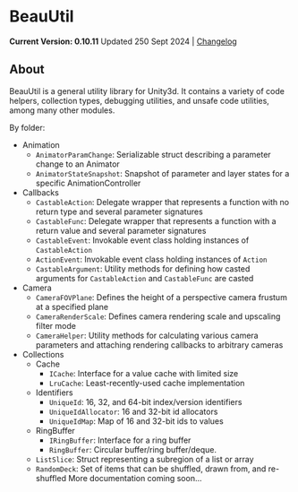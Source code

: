 # BeauUtil

**Current Version: 0.10.11**
Updated 250 Sept 2024 | [Changelog](https://github.com/BeauPrime/BeauUtil/blob/master/CHANGELOG.md)

## About
BeauUtil is a general utility library for Unity3d. It contains a variety of code helpers, collection types, debugging utilities, and unsafe code utilities, among many other modules.

By folder:

* Animation
  * `AnimatorParamChange`: Serializable struct describing a parameter change to an Animator
  * `AnimatorStateSnapshot`: Snapshot of parameter and layer states for a specific AnimationController
* Callbacks
  * `CastableAction`: Delegate wrapper that represents a function with no return type and several parameter signatures
  * `CastableFunc`: Delegate wrapper that represents a function with a return value and several parameter signatures
  * `CastableEvent`: Invokable event class holding instances of `CastableAction`
  * `ActionEvent`: Invokable event class holding instances of `Action`
  * `CastableArgument`: Utility methods for defining how casted arguments for `CastableAction` and `CastableFunc` are casted
* Camera
  * `CameraFOVPlane`: Defines the height of a perspective camera frustum at a specified plane
  * `CameraRenderScale`: Defines camera rendering scale and upscaling filter mode
  * `CameraHelper`: Utility methods for calculating various camera parameters and attaching rendering callbacks to arbitrary cameras
* Collections
  * Cache
    * `ICache`: Interface for a value cache with limited size
    * `LruCache`: Least-recently-used cache implementation
  * Identifiers
    * `UniqueId`: 16, 32, and 64-bit index/version identifiers
    * `UniqueIdAllocator`: 16 and 32-bit id allocators
    * `UniqueIdMap`: Map of 16 and 32-bit ids to values
  * RingBuffer
    * `IRingBuffer`: Interface for a ring buffer
    * `RingBuffer`: Circular buffer/ring buffer/deque.
  * `ListSlice`: Struct representing a subregion of a list or array
  * `RandomDeck`: Set of items that can be shuffled, drawn from, and re-shuffled
More documentation coming soon...